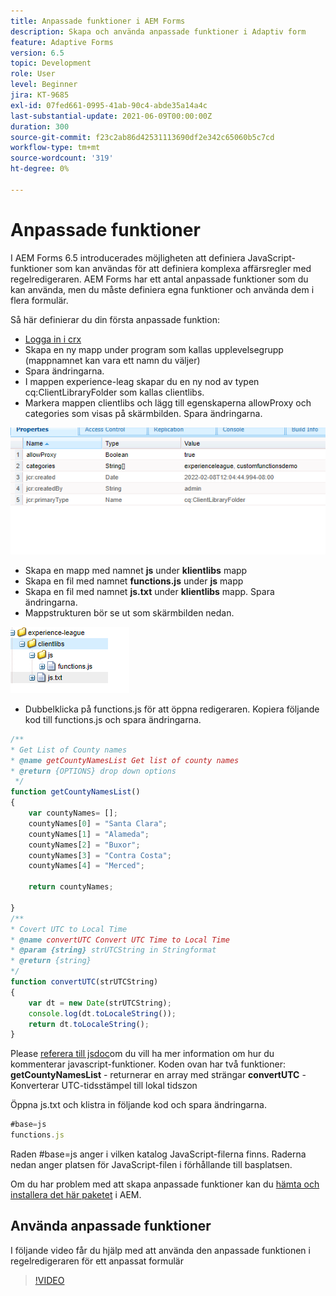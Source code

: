 ```yaml
---
title: Anpassade funktioner i AEM Forms
description: Skapa och använda anpassade funktioner i Adaptiv form
feature: Adaptive Forms
version: 6.5
topic: Development
role: User
level: Beginner
jira: KT-9685
exl-id: 07fed661-0995-41ab-90c4-abde35a14a4c
last-substantial-update: 2021-06-09T00:00:00Z
duration: 300
source-git-commit: f23c2ab86d42531113690df2e342c65060b5c7cd
workflow-type: tm+mt
source-wordcount: '319'
ht-degree: 0%

---
```


# Anpassade funktioner

I AEM Forms 6.5 introducerades möjligheten att definiera JavaScript-funktioner som kan användas för att definiera komplexa affärsregler med regelredigeraren.
AEM Forms har ett antal anpassade funktioner som du kan använda, men du måste definiera egna funktioner och använda dem i flera formulär.

Så här definierar du din första anpassade funktion:
* [Logga in i crx](http://localhost:4502/crx/de/index.jsp#/apps/experience-league/clientlibs)
* Skapa en ny mapp under program som kallas upplevelsegrupp (mappnamnet kan vara ett namn du väljer)
* Spara ändringarna.
* I mappen experience-leag skapar du en ny nod av typen cq:ClientLibraryFolder som kallas clientlibs.
* Markera mappen clientlibs och lägg till egenskaperna allowProxy och categories som visas på skärmbilden. Spara ändringarna.

![client-lib](assets/custom-functions.png)
* Skapa en mapp med namnet **js** under **klientlibs** mapp
* Skapa en fil med namnet **functions.js** under **js** mapp
* Skapa en fil med namnet **js.txt** under **klientlibs** mapp. Spara ändringarna.
* Mappstrukturen bör se ut som skärmbilden nedan.

![Regelredigeraren](assets/folder-structure.png)

* Dubbelklicka på functions.js för att öppna redigeraren.
Kopiera följande kod till functions.js och spara ändringarna.

```javascript
/**
* Get List of County names
* @name getCountyNamesList Get list of county names
* @return {OPTIONS} drop down options 
 */
function getCountyNamesList()
{
    var countyNames= [];
    countyNames[0] = "Santa Clara";
    countyNames[1] = "Alameda";
    countyNames[2] = "Buxor";
    countyNames[3] = "Contra Costa";
    countyNames[4] = "Merced";

    return countyNames;

}
/**
* Covert UTC to Local Time
* @name convertUTC Convert UTC Time to Local Time
* @param {string} strUTCString in Stringformat
* @return {string}
*/
function convertUTC(strUTCString)
{
    var dt = new Date(strUTCString);
    console.log(dt.toLocaleString());
    return dt.toLocaleString();
}
```

Please [referera till jsdoc](https://jsdoc.app/index.html)om du vill ha mer information om hur du kommenterar javascript-funktioner.
Koden ovan har två funktioner:
**getCountyNamesList** - returnerar en array med strängar
**convertUTC** - Konverterar UTC-tidsstämpel till lokal tidszon

Öppna js.txt och klistra in följande kod och spara ändringarna.

```javascript
#base=js
functions.js
```

Raden #base=js anger i vilken katalog JavaScript-filerna finns.
Raderna nedan anger platsen för JavaScript-filen i förhållande till basplatsen.

Om du har problem med att skapa anpassade funktioner kan du [hämta och installera det här paketet](assets/custom-functions.zip) i AEM.

## Använda anpassade funktioner

I följande video får du hjälp med att använda den anpassade funktionen i regelredigeraren för ett anpassat formulär
>[!VIDEO](https://video.tv.adobe.com/v/340305?quality=12&learn=on)

